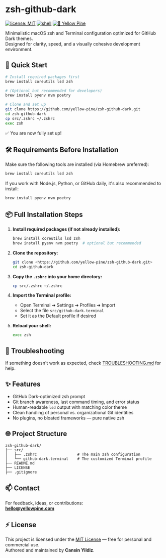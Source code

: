 # zsh-github-dark

[![license: MIT](https://img.shields.io/badge/license-MIT-blue.svg)](LICENSE)
[![shell](https://img.shields.io/badge/shell-zsh-green.svg)](https://www.zsh.org/)
[![💛 Yellow Pine](https://img.shields.io/badge/%F0%9F%92%9B%20Yellow%20Pine-gray.svg)](https://github.com/yellow-pine)

Minimalistic macOS zsh and Terminal configuration optimized for GitHub Dark themes.  
Designed for clarity, speed, and a visually cohesive development environment.

## 🚀 Quick Start

```bash
# Install required packages first
brew install coreutils lsd zsh

# (Optional but recommended for developers)
brew install pyenv nvm poetry

# Clone and set up
git clone https://github.com/yellow-pine/zsh-github-dark.git
cd zsh-github-dark
cp src/.zshrc ~/.zshrc
exec zsh
```

✅ You are now fully set up!

## 🛠 Requirements Before Installation

Make sure the following tools are installed (via Homebrew preferred):

```bash
brew install coreutils lsd zsh
```

If you work with Node.js, Python, or GitHub daily, it's also recommended to install:

```bash
brew install pyenv nvm poetry
```

## 📦 Full Installation Steps

1. **Install required packages (if not already installed):**

    ```bash
    brew install coreutils lsd zsh
    brew install pyenv nvm poetry  # optional but recommended
    ```

2. **Clone the repository:**

    ```bash
    git clone <https://github.com/yellow-pine/zsh-github-dark.git>
    cd zsh-github-dark
    ```

3. **Copy the `.zshrc` into your home directory:**

    ```bash
    cp src/.zshrc ~/.zshrc
    ```

4. **Import the Terminal profile:**

    - Open Terminal ➔ Settings ➔ Profiles ➔ Import
    - Select the file `src/github-dark.terminal`
    - Set it as the Default profile if desired

5. **Reload your shell:**

    ```bash
    exec zsh
    ```

## 🔵 Troubleshooting

If something doesn't work as expected, check [TROUBLESHOOTING.md](TROUBLESHOOTING.md) for help.

## ✨ Features

- GitHub Dark-optimized zsh prompt
- Git branch awareness, last command timing, and error status
- Human-readable `lsd` output with matching color theme
- Clean handling of personal vs. organizational Git identities
- No plugins, no bloated frameworks — pure native zsh

## 🌐 Project Structure

```plaintext
zsh-github-dark/
├── src/
│   ├── .zshrc                  # The main zsh configuration
│   └── github-dark.terminal    # The customized Terminal profile
├── README.md
├── LICENSE
├── .gitignore
```

## 📫 Contact

For feedback, ideas, or contributions:  
**<hello@yellowpine.com>**

## ⚡ License

This project is licensed under the [MIT License](LICENSE) — free for personal and commercial use.  
Authored and maintained by **Cansin Yildiz**.
